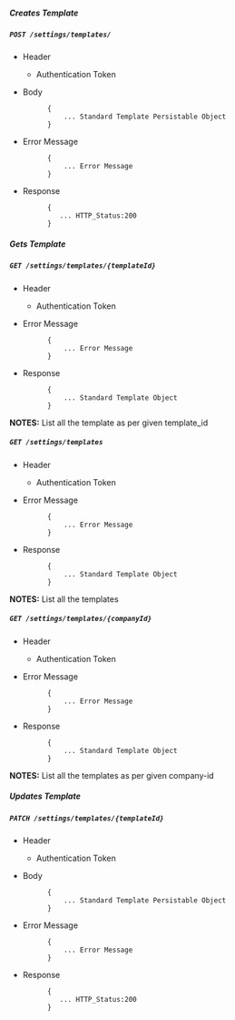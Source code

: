 ##### Creates Template

##### `POST /settings/templates/`
+ Header
	- Authentication Token


+ Body

            {
                ... Standard Template Persistable Object
            }
+ Error Message

			{
				... Error Message
			}             
+ Response

            {
               ... HTTP_Status:200
            }
    
##### Gets Template           
            
##### `GET /settings/templates/{templateId}`
+ Header 
	- Authentication Token

+ Error Message

			{
				... Error Message
			} 
+ Response

			{
				... Standard Template Object
			}

**NOTES:** List all the template as per given template_id 

##### `GET /settings/templates`
+ Header 
	- Authentication Token
	
+ Error Message

			{
				... Error Message
			} 
+ Response

			{
				... Standard Template Object
			}

**NOTES:** List all the templates 

##### `GET /settings/templates/{companyId}`
+ Header 
	- Authentication Token
	
+ Error Message

			{
				... Error Message
			} 
+ Response

			{
				... Standard Template Object
			}

**NOTES:** List all the templates as per given company-id

##### Updates Template    
       
##### `PATCH /settings/templates/{templateId}`
+ Header
	- Authentication Token

+ Body

            {
                ... Standard Template Persistable Object
            }       
+ Error Message

			{
				... Error Message
			}             
+ Response

            {
               ... HTTP_Status:200
            }